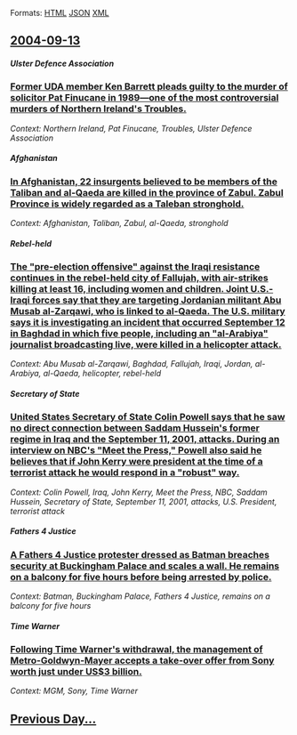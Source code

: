 
Formats: [HTML](2004/09/13/index.html)  [JSON](2004/09/13/index.json)  [XML](2004/09/13/index.xml)  

## [2004-09-13](/news/2004/09/13/index.md)

##### Ulster Defence Association
### [ Former UDA member Ken Barrett pleads guilty to the murder of solicitor Pat Finucane in 1989&mdash;one of the most controversial murders of Northern Ireland's Troubles. ](/news/2004/09/13/former-uda-member-ken-barrett-pleads-guilty-to-the-murder-of-solicitor-pat-finucane-in-1989-mdash-one-of-the-most-controversial-murders-of.md)
_Context: Northern Ireland, Pat Finucane, Troubles, Ulster Defence Association_

##### Afghanistan
### [ In Afghanistan, 22 insurgents believed to be members of the Taliban and al-Qaeda are killed in the province of Zabul. Zabul Province is widely regarded as a Taleban stronghold. ](/news/2004/09/13/in-afghanistan-22-insurgents-believed-to-be-members-of-the-taliban-and-al-qaeda-are-killed-in-the-province-of-zabul-zabul-province-is-wid.md)
_Context: Afghanistan, Taliban, Zabul, al-Qaeda, stronghold_

##### Rebel-held
### [ The "pre-election offensive" against the Iraqi resistance continues in the rebel-held city of Fallujah, with air-strikes killing at least 16, including women and children. Joint U.S.-Iraqi forces say that they are targeting Jordanian militant Abu Musab al-Zarqawi, who is linked to al-Qaeda. The U.S. military says it is investigating an incident that occurred September 12 in Baghdad in which five people, including an "al-Arabiya" journalist broadcasting live, were killed in a helicopter attack. ](/news/2004/09/13/the-pre-election-offensive-against-the-iraqi-resistance-continues-in-the-rebel-held-city-of-fallujah-with-air-strikes-killing-at-least-1.md)
_Context: Abu Musab al-Zarqawi, Baghdad, Fallujah, Iraqi, Jordan, al-Arabiya, al-Qaeda, helicopter, rebel-held_

##### Secretary of State
### [ United States Secretary of State Colin Powell says that he saw no direct connection between Saddam Hussein's former regime in Iraq and the September 11, 2001, attacks. During an interview on NBC's "Meet the Press," Powell also said he believes that if John Kerry were president at the time of a terrorist attack he would respond in a "robust" way. ](/news/2004/09/13/united-states-secretary-of-state-colin-powell-says-that-he-saw-no-direct-connection-between-saddam-hussein-s-former-regime-in-iraq-and-the.md)
_Context: Colin Powell, Iraq, John Kerry, Meet the Press, NBC, Saddam Hussein, Secretary of State, September 11, 2001, attacks, U.S. President, terrorist attack_

##### Fathers 4 Justice
### [ A Fathers 4 Justice protester dressed as Batman breaches security at Buckingham Palace and scales a wall. He remains on a balcony for five hours before being arrested by police. ](/news/2004/09/13/a-fathers-4-justice-protester-dressed-as-batman-breaches-security-at-buckingham-palace-and-scales-a-wall-he-remains-on-a-balcony-for-five.md)
_Context: Batman, Buckingham Palace, Fathers 4 Justice, remains on a balcony for five hours_

##### Time Warner
### [ Following Time Warner's withdrawal, the management of Metro-Goldwyn-Mayer accepts a take-over offer from Sony worth just under US$3 billion. ](/news/2004/09/13/following-time-warner-s-withdrawal-the-management-of-metro-goldwyn-mayer-accepts-a-take-over-offer-from-sony-worth-just-under-us-3-billion.md)
_Context: MGM, Sony, Time Warner_

## [Previous Day...](/news/2004/09/12/index.md)

